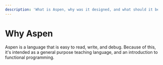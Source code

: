 ```yaml
---
description: 'What is Aspen, why was it designed, and what should it be used for?'
---
```


# Why Aspen

Aspen is a language that is easy to read, write, and debug. Because of this, it's intended as a general purpose teaching language, and an introduction to functional programming. 

